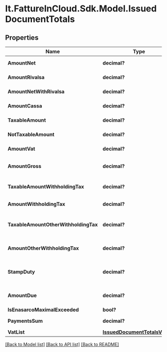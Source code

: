 # It.FattureInCloud.Sdk.Model.IssuedDocumentTotals

## Properties

Name | Type | Description | Notes
------------ | ------------- | ------------- | -------------
**AmountNet** | **decimal?** | Total net amount. | [optional] 
**AmountRivalsa** | **decimal?** | Rivalsa amount. | [optional] 
**AmountNetWithRivalsa** | **decimal?** | Net amount with rivalsa. | [optional] 
**AmountCassa** | **decimal?** | Cassa amount. | [optional] 
**TaxableAmount** | **decimal?** | Taxable amount. | [optional] 
**NotTaxableAmount** | **decimal?** | Not taxable amount. | [optional] 
**AmountVat** | **decimal?** | Total vat amount. | [optional] 
**AmountGross** | **decimal?** | Total grosas amount. | [optional] 
**TaxableAmountWithholdingTax** | **decimal?** | Taxable withholding tax amount. | [optional] 
**AmountWithholdingTax** | **decimal?** | Withholding tax amount. | [optional] 
**TaxableAmountOtherWithholdingTax** | **decimal?** | Other withholding tax taxable amount. | [optional] 
**AmountOtherWithholdingTax** | **decimal?** | Other withholding tax amount. | [optional] 
**StampDuty** | **decimal?** | Stamp duty value [0 if not present]. | [optional] 
**AmountDue** | **decimal?** | Total amount due. | [optional] 
**IsEnasarcoMaximalExceeded** | **bool?** |  | [optional] 
**PaymentsSum** | **decimal?** | Payments sum. | [optional] 
**VatList** | [**IssuedDocumentTotalsVatList**](IssuedDocumentTotalsVatList.md) |  | [optional] 

[[Back to Model list]](../README.md#documentation-for-models) [[Back to API list]](../README.md#documentation-for-api-endpoints) [[Back to README]](../README.md)

